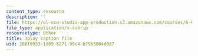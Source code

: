 ```yaml
---
content_type: resource
description: ''
file: https://ol-ocw-studio-app-production.s3.amazonaws.com/courses/6-006-introduction-to-algorithms-fall-2011/280f09331d09527199c4b79b5064d087_2E7MmKv0Y24.vtt
file_type: application/x-subrip
resourcetype: Other
title: 3play caption file
uid: 280f0933-1d09-5271-99c4-b79b5064d087
---
```

